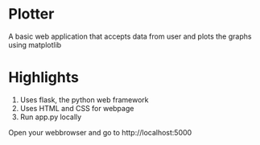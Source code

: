 # Plotter
A basic web application that accepts data from user and plots the graphs using matplotlib  

# Highlights
  1. Uses flask, the python web framework
  2. Uses HTML and CSS for webpage
  3. Run app.py locally 
  
Open your webbrowser and go to http://localhost:5000
